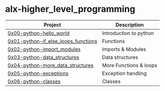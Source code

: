 # alx-higher_level_programming
 Project                          | Description                          |
 |----------------------------------|--------------------------------------|
|[0x00-python-hello_world](https://github.com/Ambogo2/alx-higher_level_programming/tree/master/0x00-python-hello_world)  |Introduction to python |
|[0x01-python-if_else_loops_functions](https://github.com/Ambogo2/alx-higher_level_programming/tree/master/0x01-python-if_else_loops_functions) | Functions   |
|[0x02-python-import_modules](https://github.com/Ambogo2/alx-higher_level_programming/tree/master/0x02-python-import_modules)| Imports & Modules                    |
|[0x03-python-data_structures](https://github.com/Ambogo2/alx-higher_level_programming/tree/master/0x03-python-data_structures) | Data structures     |
|[0x04-python-more_data_structures](https://github.com/Ambogo2/alx-higher_level_programming/tree/master/0x04-python-more_data_structures) | More Functions & loops               |
|[0x05-python-exceptions](https://github.com/Ambogo2/alx-higher_level_programming/tree/master/0x05-python-exceptions)| Exception handling          |
|[0x06-python-classes](https://github.com/Ambogo2/alx-higher_level_programming/tree/master/0x06-python-classes)     | Classes      |


